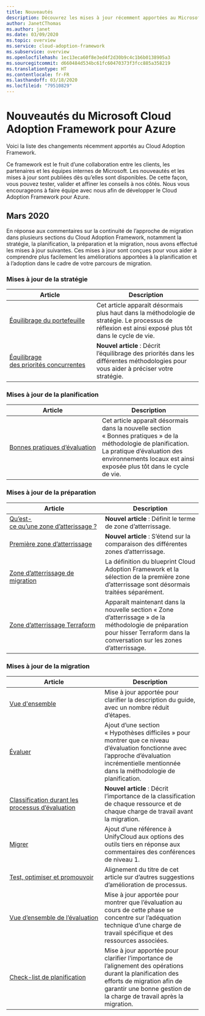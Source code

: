 ```yaml
---
title: Nouveautés
description: Découvrez les mises à jour récemment apportées au Microsoft Cloud Adoption Framework pour Azure.
author: JanetCThomas
ms.author: janet
ms.date: 03/09/2020
ms.topic: overview
ms.service: cloud-adoption-framework
ms.subservice: overview
ms.openlocfilehash: 1ec13eca60f8e3ed4f2d30b9c4c1b6b0138905a3
ms.sourcegitcommit: d660484d534bc61fc60470373f3fcc885a358219
ms.translationtype: HT
ms.contentlocale: fr-FR
ms.lasthandoff: 03/18/2020
ms.locfileid: "79510829"
---
```

# <a name="whats-new-in-the-microsoft-cloud-adoption-framework-for-azure"></a>Nouveautés du Microsoft Cloud Adoption Framework pour Azure

Voici la liste des changements récemment apportés au Cloud Adoption Framework.

Ce framework est le fruit d’une collaboration entre les clients, les partenaires et les équipes internes de Microsoft. Les nouveautés et les mises à jour sont publiées dès qu’elles sont disponibles. De cette façon, vous pouvez tester, valider et affiner les conseils à nos côtés. Nous vous encourageons à faire équipe avec nous afin de développer le Cloud Adoption Framework pour Azure.

## <a name="march-2020"></a>Mars 2020

En réponse aux commentaires sur la continuité de l’approche de migration dans plusieurs sections du Cloud Adoption Framework, notamment la stratégie, la planification, la préparation et la migration, nous avons effectué les mises à jour suivantes. Ces mises à jour sont conçues pour vous aider à comprendre plus facilement les améliorations apportées à la planification et à l’adoption dans le cadre de votre parcours de migration.

### <a name="strategy-updates"></a>Mises à jour de la stratégie

| Article                                                                       | Description                                                                                                                                    |
|-------------------------------------------------------------------------------|------------------------------------------------------------------------------------------------------------------------------------------------|
| [Équilibrage du portefeuille](../strategy/balance-the-portfolio.md)                 | Cet article apparaît désormais plus haut dans la méthodologie de stratégie. Le processus de réflexion est ainsi exposé plus tôt dans le cycle de vie. |
| [Équilibrage des&nbsp;priorités&nbsp;concurrentes](../strategy/balance-competing-priorities.md) | **Nouvel article** : Décrit l’équilibrage des priorités dans les différentes méthodologies pour vous aider à préciser votre stratégie.                                         |

### <a name="plan-updates"></a>Mises à jour de la planification

| Article                                                             | Description                                                                                                                                                                           |
|---------------------------------------------------------------------|---------------------------------------------------------------------------------------------------------------------------------------------------------------------------------------|
| [Bonnes&nbsp;pratiques&nbsp;d’évaluation](../plan/contoso-migration-assessment.md) | Cet article apparaît désormais dans la nouvelle section « Bonnes pratiques » de la méthodologie de planification. La pratique d’évaluation des environnements locaux est ainsi exposée plus tôt dans le cycle de vie. |

### <a name="ready-updates"></a>Mises à jour de la préparation

| Article                                                                   | Description                                                                                                              |
|---------------------------------------------------------------------------|--------------------------------------------------------------------------------------------------------------------------|
| [Qu’est-ce&nbsp;qu’une&nbsp;zone&nbsp;d’atterissage&nbsp;?](../ready/landing-zone/index.md)                 | **Nouvel article** : Définit le terme de zone d’atterrissage.                                                                          |
| [Première zone d’atterrissage](../ready/landing-zone/first-landing-zone.md)         | **Nouvel article** : S’étend sur la comparaison des différentes zones d’atterrissage.                                                     |
| [Zone d’atterrissage de migration](../ready/landing-zone/migrate-landing-zone.md)     | La définition du blueprint Cloud Adoption Framework et la sélection de la première zone d’atterrissage sont désormais traitées séparément.         |
| [Zone d’atterrissage Terraform](../ready/landing-zone/terraform-landing-zone.md) | Apparaît maintenant dans la nouvelle section « Zone d’atterrissage » de la méthodologie de préparation pour hisser Terraform dans la conversation sur les zones d’atterrissage. |

### <a name="migration-updates"></a>Mises à jour de la migration

| Article                                                                                          | Description                                                                                                                                                             |
|--------------------------------------------------------------------------------------------------|-------------------------------------------------------------------------------------------------------------------------------------------------------------------------|
| [Vue d'ensemble](../migrate/azure-migration-guide/index.md)                                            | Mise à jour apportée pour clarifier la description du guide, avec un nombre réduit d’étapes.                                                                                                        |
| [Évaluer](../migrate/azure-migration-guide/assess.md)                                             | Ajout d’une section « Hypothèses difficiles » pour montrer que ce niveau d’évaluation fonctionne avec l’approche d’évaluation incrémentielle mentionnée dans la méthodologie de planification. |
| [Classification durant les processus d’évaluation](../migrate/migration-considerations/assess/classify.md) | **Nouvel article** : Décrit l’importance de la classification de chaque ressource et de chaque charge de travail avant la migration.                                                                    |
| [Migrer](../migrate/azure-migration-guide/migrate.md)                                           | Ajout d’une référence à UnifyCloud aux options des outils tiers en réponse aux commentaires des conférences de niveau 1.                                                         |
| [Test,&nbsp;optimiser&nbsp;et&nbsp;promouvoir](../migrate/azure-migration-guide/optimize-and-transform.md)        | Alignement du titre de cet article sur d’autres suggestions d’amélioration de processus.                                                                                           |
| [Vue d’ensemble de l’évaluation](../migrate/migration-considerations/assess/index.md)                           | Mise à jour apportée pour montrer que l’évaluation au cours de cette phase se concentre sur l’adéquation technique d’une charge de travail spécifique et des ressources associées.                               |
| [Check-list de planification](../migrate/migration-considerations/prerequisites/planning-checklist.md)    | Mise à jour apportée pour clarifier l’importance de l’alignement des opérations durant la planification des efforts de migration afin de garantir une bonne gestion de la charge de travail après la migration.                  |
